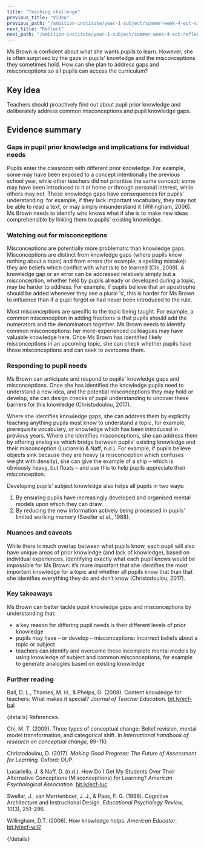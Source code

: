 ```yaml
---
title: "Teaching challenge"
previous_title: "Video"
previous_path: "/ambition-institute/year-1-subject/summer-week-4-ect-video"
next_title: "Reflect"
next_path: "/ambition-institute/year-1-subject/summer-week-4-ect-reflect"
---
```



Ms Brown is confident about what she wants pupils to learn. However, she is often surprised by the gaps in pupils’ knowledge and the misconceptions they sometimes hold. How can she plan to address gaps and misconceptions so all pupils can access the curriculum?

## Key idea

Teachers should proactively find out about pupil prior knowledge and deliberately address common misconceptions and pupil knowledge gaps.

## Evidence summary

### Gaps in pupil prior knowledge and implications for individual needs

Pupils enter the classroom with different prior knowledge. For example, some may have been exposed to a concept intentionally the previous school year, while other teachers did not prioritise the same concept; some may have been introduced to it at home or through personal interest, while others may not. These knowledge gaps have consequences for pupils’ understanding: for example, if they lack important vocabulary, they may not be able to read a text, or may simply misunderstand it (Willingham, 2006). Ms Brown needs to identify who knows what if she is to make new ideas comprehensible by linking them to pupils’ existing knowledge.

### Watching out for misconceptions

Misconceptions are potentially more problematic than knowledge gaps. Misconceptions are distinct from knowledge gaps (where pupils know nothing about a topic) and from errors (for example, a spelling mistake): they are beliefs which conflict with what is to be learned (Chi, 2009). A knowledge gap or an error can be addressed relatively simply but a misconception, whether held by pupils already or developed during a topic, may be harder to address. For example, if pupils believe that an apostrophe should be added whenever they see a plural ‘s’, this is harder for Ms Brown to influence than if a pupil forgot or had never been introduced to the rule.

Most misconceptions are specific to the topic being taught. For example, a common misconception in adding fractions is that pupils should add the numerators and the denominators together. Ms Brown needs to identify common misconceptions: her more-experienced colleagues may have valuable knowledge here. Once Ms Brown has identified likely misconceptions in an upcoming topic, she can check whether pupils have those misconceptions and can seek to overcome them.

### Responding to pupil needs

Ms Brown can anticipate and respond to pupils’ knowledge gaps and misconceptions. Once she has identified the knowledge pupils need to understand a new idea, and the potential misconceptions they may hold or develop, she can design checks of pupil understanding to uncover these barriers for this knowledge (Christodoulou, 2017).

Where she identifies knowledge gaps, she can address them by explicitly teaching anything pupils must know to understand a topic, for example, prerequisite vocabulary, or knowledge which has been introduced in previous years. Where she identifies misconceptions, she can address them by offering analogies which bridge between pupils' existing knowledge and their misconception (Luciarello & Naff, n.d.). For example, if pupils believe objects sink because they are heavy (a misconception which confuses weight with density), she can give the example of a ship – which is obviously heavy, but floats – and use this to help pupils appreciate their misconception.

Developing pupils’ subject knowledge also helps all pupils in two ways:

1. By ensuring pupils have increasingly developed and organised mental models upon which they can draw.
2. By reducing the new information actively being processed in pupils’ limited working memory (Sweller et al., 1988).

### Nuances and caveats

While there is much overlap between what pupils know, each pupil will also have unique areas of prior knowledge (and lack of knowledge), based on individual experiences. Identifying exactly what each pupil knows would be impossible for Ms Brown: it’s more important that she identifies the most important knowledge for a topic and whether all pupils know that than that she identifies everything they do and don’t know (Christodoulou, 2017).



### Key takeaways
Ms Brown can better tackle pupil knowledge gaps and misconceptions by understanding
that:
- a key reason for differing pupil needs is their different levels of prior knowledge 
- pupils may have – or develop – misconceptions: incorrect beliefs about a topic or subject 
- teachers can identify and overcome these incomplete mental models by using knowledge of subject and common misconceptions, for example to generate analogies based on existing knowledge


### Further reading

Ball, D. L., Thames, M. H., & Phelps, G. (2008). Content knowledge for teachers: What makes it special? _Journal of Teacher Education._ [bit.ly/ecf-bal](http://bit.ly/ecf-bal)

{details}
References.


Chi, M. T. (2009). Three types of conceptual change: Belief revision, mental model transformation, and categorical shift. In _International handbook of research on conceptual change,_ 89-110.

Christodoulou, D. (2017). _Making Good Progress: The Future of Assessment for Learning._ Oxford: OUP.

Lucariello, J. &amp; Naff, D. (n.d.). How Do I Get My Students Over Their Alternative Conceptions (Misconceptions) for Learning? _American Psychological Association._ <a href="http://bit.ly/ecf-luc" target="_blank" rel="noopener">bit.ly/ecf-luc</a>

Sweller, J., van Merrienboer, J. J., &amp; Paas, F. G. (1998). Cognitive Architecture and Instructional Design. _Educational Psychology Review, 10_(3), 251–296.

Willingham, D.T. (2006). How knowledge helps. _American Educator_. <a href="http://bit.ly/ecf-wil2" target="_blank" rel="noopener">bit.ly/ecf-wil2</a>

{/details}

